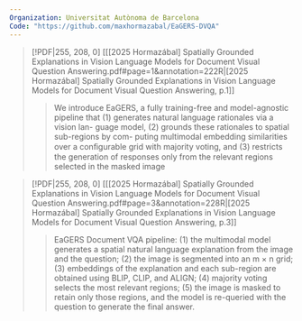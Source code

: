 ```yaml
---
Organization: Universitat Autònoma de Barcelona
Code: "https://github.com/maxhormazabal/EaGERS-DVQA"
---
```


> [!PDF|255, 208, 0] [[[2025 Hormazábal] Spatially Grounded Explanations in Vision Language Models for Document Visual Question Answering.pdf#page=1&annotation=222R|[2025 Hormazábal] Spatially Grounded Explanations in Vision Language Models for Document Visual Question Answering, p.1]]
> > We introduce EaGERS, a fully training-free and model-agnostic pipeline that (1) generates natural language rationales via a vision lan- guage model, (2) grounds these rationales to spatial sub-regions by com- puting multimodal embedding similarities over a conﬁgurable grid with majority voting, and (3) restricts the generation of responses only from the relevant regions selected in the masked image

> [!PDF|255, 208, 0] [[[2025 Hormazábal] Spatially Grounded Explanations in Vision Language Models for Document Visual Question Answering.pdf#page=3&annotation=228R|[2025 Hormazábal] Spatially Grounded Explanations in Vision Language Models for Document Visual Question Answering, p.3]]
> > EaGERS Document VQA pipeline: (1) the multimodal model generates a spatial natural language explanation from the image and the question; (2) the image is segmented into an m × n grid; (3) embeddings of the explanation and each sub-region are obtained using BLIP, CLIP, and ALIGN; (4) majority voting selects the most relevant regions; (5) the image is masked to retain only those regions, and the model is re-queried with the question to generate the final answer.

